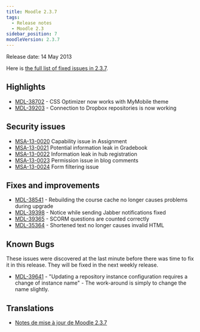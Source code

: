 ```yaml
---
title: Moodle 2.3.7
tags:
  - Release notes
  - Moodle 2.3
sidebar_position: 7
moodleVersion: 2.3.7
---
```

Release date: 14 May 2013

Here is [the full list of fixed issues in 2.3.7](https://moodle.atlassian.net/secure/IssueNavigator!executeAdvanced.jspa?jqlQuery=project+%3D+mdl+AND+resolution+%3D+fixed+AND+fixVersion+in+%28%222.3.7%22%29+ORDER+BY+priority+DESC&runQuery=true&clear=true).

## Highlights

- [MDL-38702](https://moodle.atlassian.net/browse/MDL-38702) - CSS Optimizer now works with MyMobile theme
- [MDL-39203](https://moodle.atlassian.net/browse/MDL-39203) - Connection to Dropbox repositories is now working

## Security issues

- [MSA-13-0020](https://moodle.org/mod/forum/discuss.php?d=228930) Capability issue in Assignment
- [MSA-13-0021](https://moodle.org/mod/forum/discuss.php?d=228931) Potential information leak in Gradebook
- [MSA-13-0022](https://moodle.org/mod/forum/discuss.php?d=228933) Information leak in hub registration
- [MSA-13-0023](https://moodle.org/mod/forum/discuss.php?d=228934) Permission issue in blog comments
- [MSA-13-0024](https://moodle.org/mod/forum/discuss.php?d=228935) Form filtering issue

## Fixes and improvements

- [MDL-38541](https://moodle.atlassian.net/browse/MDL-38541) - Rebuilding the course cache no longer causes problems during upgrade
- [MDL-39398](https://moodle.atlassian.net/browse/MDL-39398) - Notice while sending Jabber notifications fixed
- [MDL-39365](https://moodle.atlassian.net/browse/MDL-39365) - SCORM questions are counted correctly
- [MDL-35364](https://moodle.atlassian.net/browse/MDL-35364) - Shortened text no longer causes invalid HTML

## Known Bugs

These issues were discovered at the last minute before there was time to fix it in this release.  They will be fixed in the next weekly release.

- [MDL-39641](https://moodle.atlassian.net/browse/MDL-39641) - "Updating a repository instance configuration requires a change of instance name"   - The work-around is simply to change the name slightly.

## Translations

- [Notes de mise à jour de Moodle 2.3.7](https://docs.moodle.org/fr/Notes_de_mise_à_jour_de_Moodle_2.3.7)
